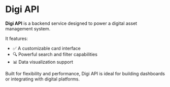 # Digi API

**Digi API** is a backend service designed to power a digital asset management system.

It features:

- ✅ A customizable card interface  
- 🔍 Powerful search and filter capabilities  
- 📊 Data visualization support  

Built for flexibility and performance, Digi API is ideal for building dashboards or integrating with digital platforms.


